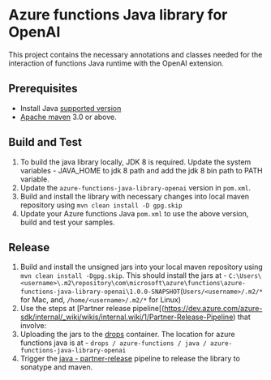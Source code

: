 # Azure functions Java library for OpenAI

This project contains the necessary annotations and classes needed for the interaction of functions Java runtime with the OpenAI extension.

## Prerequisites

* Install Java [supported version](https://learn.microsoft.com/en-us/azure/azure-functions/functions-reference-java?tabs=bash%2Cconsumption#java-versions)
* [Apache maven](https://maven.apache.org/) 3.0 or above.

## Build and Test

1. To build the java library locally, JDK 8 is required. Update the system variables - JAVA_HOME to jdk 8 path and add the jdk 8 bin path to PATH variable.
1. Update the `azure-functions-java-library-openai` version in `pom.xml`.
1. Build and install the library with necessary changes into local maven repository using `mvn clean install -D gpg.skip`
1. Update your Azure functions Java `pom.xml` to use the above version, build and test your samples.

## Release

1. Build and install the unsigned jars into your local maven repository using `mvn clean install -Dgpg.skip`. This should install the jars at - `C:\Users\<username>\.m2\repository\com\microsoft\azure\functions\azure-functions-java-library-openai\1.0.0-SNAPSHOT`(`Users/<username>/.m2/*` for Mac, and, `/home/<username>/.m2/*` for Linux)
1. Use the steps at [Partner release pipeline[(https://dev.azure.com/azure-sdk/internal/_wiki/wikis/internal.wiki/1/Partner-Release-Pipeline) that involve:
1. Uploading the jars to the [drops](https://azuresdkpartnerdrops.blob.core.windows.net/drops) container. The location for azure functions java is at -  `drops / azure-functions / java / azure-functions-java-library-openai`
1. Trigger the [java - partner-release](https://dev.azure.com/azure-sdk/internal/_build?definitionId=1809&_a=summary) pipeline to release the library to sonatype and maven.
